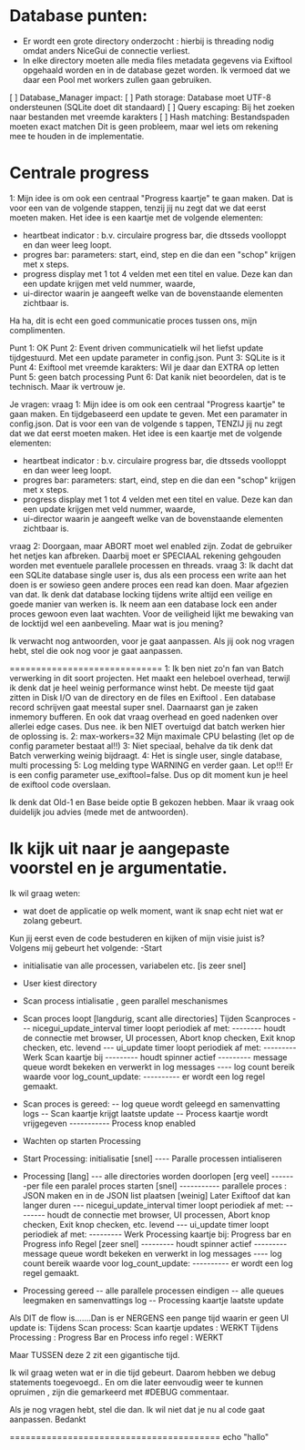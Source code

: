 # Database punten:

- Er wordt een grote directory onderzocht : hierbij is threading nodig omdat anders NiceGui de connectie verliest.
- In elke directory moeten alle media files metadata gegevens via Exiftool opgehaald worden en in de database gezet worden. Ik vermoed dat we daar een Pool met workers zullen gaan gebruiken.

[ ] Database_Manager impact:
[ ] Path storage: Database moet UTF-8 ondersteunen (SQLite doet dit standaard)
[ ] Query escaping: Bij het zoeken naar bestanden met vreemde karakters
[ ] Hash matching: Bestandspaden moeten exact matchen
Dit is geen probleem, maar wel iets om rekening mee te houden in de implementatie.

# Centrale progress

1: Mijn idee is om ook een centraal "Progress kaartje" te gaan maken. Dat is voor een van de volgende stappen, tenzij jij nu zegt dat we dat eerst moeten maken. Het idee is een kaartje met de volgende elementen:

- heartbeat indicator : b.v. circulaire progress bar, die dtsseds voolloppt en dan weer leeg loopt.
- progres bar: parameters: start, eind, step en die dan een "schop" krijgen met x steps.
- progress display met 1 tot 4 velden met een titel en value. Deze kan dan een update krijgen met veld nummer, waarde,
- ui-director waarin je aangeeft welke van de bovenstaande elementen zichtbaar is.

Ha ha, dit is echt een goed communicatie proces tussen ons, mijn complimenten.

Punt 1: OK
Punt 2: Event driven communicatieIk wil het liefst update tijdgestuurd. Met een update parameter in config.json.
Punt 3: SQLite is it
Punt 4: Exiftool met vreemde karakters: Wil je daar dan EXTRA op letten
Punt 5: geen batch processing
Punt 6: Dat kanik niet beoordelen, dat is te technisch. Maar ik vertrouw je.

Je vragen:
vraag 1: Mijn idee is om ook een centraal "Progress kaartje" te gaan maken. En tijdgebaseerd een update te geven. Met een paramater in config.json.
Dat is voor een van de volgende
 s
 tappen, TENZIJ jij nu zegt dat we dat eerst moeten maken. Het idee is een kaartje met de volgende elementen:

- heartbeat indicator : b.v. circulaire progress bar, die dtsseds voolloppt en dan weer leeg loopt.
- progres bar: parameters: start, eind, step en die dan een "schop" krijgen met x steps.
- progress display met 1 tot 4 velden met een titel en value. Deze kan dan een update krijgen met veld nummer, waarde,
- ui-director waarin je aangeeft welke van de bovenstaande elementen zichtbaar is.

vraag 2: Doorgaan, maar ABORT moet wel enabled zijn. Zodat de gebruiker het netjes kan afbreken.
Daarbij moet er SPECIAAL rekening gehgouden worden met eventuele parallele processen en threads.
vraag 3: Ik dacht dat een SQLite database single user is, dus als een process een write aan het doen is er sowieso geen andere proces een read kan doen. Maar afgezien van dat.
Ik denk dat database locking tijdens write altijd een veilige en goede manier van werken is. Ik neem aan een database lock een ander proces gewoon even laat wachten. Voor de veiligheid lijkt me bewaking van de locktijd wel een aanbeveling. Maar wat is jou mening?

Ik verwacht nog antwoorden, voor je gaat aanpassen. Als jij ook nog vragen hebt, stel die ook nog voor je gaat aanpassen.



=============================
1: Ik ben niet zo'n fan van Batch verwerking in dit soort projecten. Het maakt een heleboel overhead, terwijl ik denk dat je heel weinig performance winst hebt. De meeste tijd gaat zitten in Disk I/O van de directory en de files en  Exiftool . Een database record schrijven gaat meestal super snel. Daarnaarst gan je zaken inmemory bufferen. En ook dat vraag overhead en  goed nadenken over allerlei edge cases. Dus nee. ik ben NIET overtuigd dat batch werken hier de oplossing is.
2: max-workers=32 Mijn maximale CPU belasting (let op de config parameter bestaat al!!)
3: Niet speciaal, behalve da tik denk dat Batch verwerking weinig bijdraagt.
4: Het is single user, single database, multi processing
5: Log melding type WARNING en verder gaan. Let op!!! Er is een config parameter use_exiftool=false. Dus op dit moment kun je heel de exiftool code overslaan.

Ik denk dat Old-1 en Base beide optie B gekozen hebben. Maar ik vraag ook duidelijk jou advies (mede met de antwoorden).

Ik kijk uit naar je aangepaste voorstel en je argumentatie.
=================================
Ik wil graag weten:
- wat doet de applicatie op welk moment, want ik snap echt niet wat er zolang gebeurt.

Kun jij eerst even de code bestuderen en kijken of mijn visie juist is?
Volgens mij gebeurt het volgende:
-Start
- initialisatie van alle processen, variabelen etc. [is zeer snel]
- User kiest directory
- Scan process intialisatie , geen parallel meschanismes 
- Scan proces loopt [langdurig, scant alle directories] Tijden Scanproces
--- nicegui_update_interval timer loopt periodiek af met:
-------- houdt de connectie met browser, UI processen, Abort knop checken, Exit knop checken, etc. levend
--- ui_update timer loopt periodiek af met:
--------- Werk Scan kaartje bij
--------- houdt spinner actief
--------- message queue wordt bekeken en verwerkt in log messages
---- log count bereik waarde voor log_count_update:
---------- er wordt een log regel gemaakt.
- Scan proces is gereed:
-- log queue wordt geleegd en samenvatting logs 
-- Scan kaartje krijgt laatste update
-- Process kaartje wordt vrijgegeven
----------- Process knop enabled
- Wachten op starten Processing

- Start Processing: initialisatie [snel]
---- Paralle processen intialiseren
- Processing [lang]
--- alle directories worden doorlopen [erg veel]
-------per file een paralel proces starten [snel]
----------- parallele proces : JSON maken en in de JSON list plaatsen [weinig] Later Exiftoof dat kan langer duren
--- nicegui_update_interval timer loopt periodiek af met:
-------- houdt de connectie met browser, UI processen, Abort knop checken, Exit knop checken, etc. levend
--- ui_update timer loopt periodiek af met:
--------- Werk Processing kaartje bij: Progress bar en Progress info Regel [zeer snel]
--------- houdt spinner actief
--------- message queue wordt bekeken en verwerkt in log messages
---- log count bereik waarde voor log_count_update:
---------- er wordt een log regel gemaakt.
- Processing gereed
-- alle parallele processen eindigen
-- alle queues leegmaken en samenvattings log
-- Processing kaartje laatste update

Als DIT de flow is.......Dan is er NERGENS een pange tijd waarin er geen UI update is:
Tijdens Scan process: Scan kaartje updates : WERKT
Tijdens Processing : Progress Bar en Process info regel : WERKT

Maar TUSSEN deze 2 zit een gigantische tijd.

Ik wil graag weten wat er in die tijd gebeurt. Daarom hebben we debug statements toegevoegd..
En om die later eenvoudig weer te kunnen opruimen , zijn die gemarkeerd met #DEBUG commentaar.


Als je nog vragen hebt, stel die dan. Ik wil niet dat je nu al code gaat aanpassen. Bedankt

========================================
echo "hallo"

